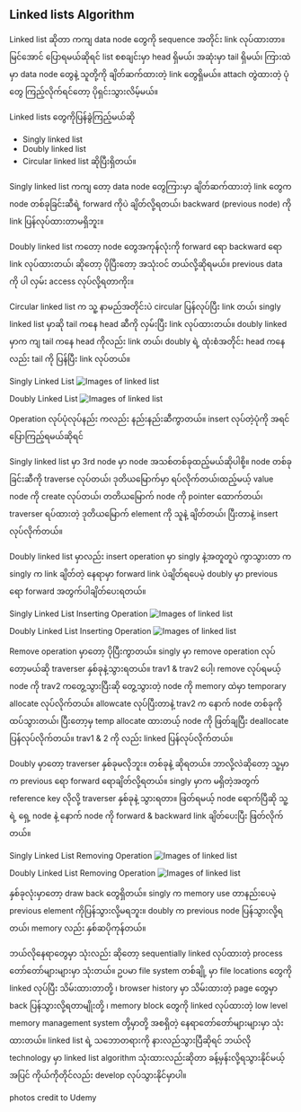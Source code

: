 ## Linked lists Algorithm

Linked list ဆိုတာ ကကျ data node တွေကို sequence အတိုင်း link လုပ်ထားတာ။ မြင်အောင် ပြောရမယ်ဆိုရင် list စစချင်းမှာ head ရှိမယ်၊ အဆုံးမှာ tail ရှိမယ်၊ ကြားထဲမှာ data node တွေနဲ့ သူတို့ကို ချိတ်ဆက်ထားတဲ့ link တွေရှိမယ်။ attach တွဲထားတဲ့ ပုံတွေ ကြည့်လိုက်ရင်တော့ ပိုရှင်းသွားလိမ့်မယ်။

Linked lists တွေကိုပြန်ခွဲကြည့်မယ်ဆို
-	Singly linked list
-	Doubly linked list
-	Circular linked list
ဆိုပြီးရှိတယ်။

Singly linked list ကကျ တော့ data node တွေကြားမှာ ချိတ်ဆက်ထားတဲ့ link တွေက node တစ်ခုခြင်းဆီရဲ့ forward ကိုပဲ ချိတ်လို့ရတယ်၊ backward (previous node) ကို link ပြန်လုပ်ထားတာမရှိဘူး။

Doubly linked list ကတော့ node တွေအကုန်လုံးကို forward ရော backward ရော link လုပ်ထားတယ်၊ ဆိုတော့ ပိုပြီးတော့ အသုံးဝင် တယ်လို့ဆိုရမယ်။ previous data ကို ပါ လှမ်း access လုပ်လို့ရတာကိုး။

Circular linked list က သူ့ နာမည်အတိုင်းပဲ circular ပြန်လုပ်ပြီး link တယ်၊ singly linked list မှာဆို tail ကနေ head ဆီကို လှမ်းပြီး link လုပ်ထားတယ်။ doubly linked မှာက ကျ tail ကနေ head ကိုလည်း link တယ်၊ doubly ရဲ့ ထုံးစံအတိုင်း head ကနေလည်း tail ကို ပြန်ပြီး link လုပ်တယ်။

Singly Linked List
![Images of linked list](https://raw.githubusercontent.com/HlaingTinHtun/Data-Structure-Algorithm-In-Burmese/master/assets/linked%20lists/singly%20linked%20list.png)

Doubly Linked List
![Images of linked list](https://raw.githubusercontent.com/HlaingTinHtun/Data-Structure-Algorithm-In-Burmese/master/assets/linked%20lists/doubly%20linked%20list.png)


Operation လုပ်ပုံလုပ်နည်း ကလည်း နည်းနည်းဆီကွာတယ်။ insert လုပ်တဲ့ပုံကို အရင်ပြောကြည့်ရမယ်ဆိုရင်

Singly linked list မှာ 3rd node မှာ node အသစ်တစ်ခုထည့်မယ်ဆိုပါစို့။ node တစ်ခုခြင်းဆီကို traverse လုပ်တယ်၊ ဒုတိယမြောက်မှာ ရပ်လိုက်တယ်၊ထည့်မယ့် value node ကို create လုပ်တယ်၊ တတိယမြောက် node ကို pointer ထောက်တယ်၊ traverser ရပ်ထားတဲ့ ဒုတိယမြောက် element ကို သူနဲ့ ချိတ်တယ်၊ ပြီးတာနဲ့ insert လုပ်လိုက်တယ်။

Doubly linked list မှာလည်း insert operation မှာ singly နဲ့အတူတူပဲ ကွာသွားတာ က singly က link ချိတ်တဲ့ နေရာမှာ forward link ပဲချိတ်ရပေမဲ့ doubly မှာ previous ရော forward အတွက်ပါချိတ်ပေးရတယ်။

Singly Linked List Inserting Operation
![Images of linked list](https://raw.githubusercontent.com/HlaingTinHtun/Data-Structure-Algorithm-In-Burmese/master/assets/linked%20lists/singly%20linked%20list%20inserting%20operation.png)

Doubly Linked List Inserting Operation
![Images of linked list](https://raw.githubusercontent.com/HlaingTinHtun/Data-Structure-Algorithm-In-Burmese/master/assets/linked%20lists/doubly%20linked%20list%20inserting%20operation.png)

Remove operation မှာတော့ ပိုပြီးကွာတယ်။ singly မှာ remove operation လုပ်တော့မယ်ဆို traverser နှစ်ခုနဲ့သွားရတယ်။ trav1 & trav2 ပေါ့၊ remove လုပ်ရမယ့် node ကို trav2 ကတွေ့သွားပြီးဆို တွေ့သွားတဲ့ node ကို memory ထဲမှာ temporary allocate လုပ်လိုက်တယ်။ allowcate လုပ်ပြီးတာနဲ့ trav2 က နောက် node တစ်ခုကို ထပ်သွားတယ်၊ ပြီးတော့မှ temp allocate ထားတယ့် node ကို ဖြတ်ချပြီး deallocate ပြန်လုပ်လိုက်တယ်။ trav1 & 2 ကို လည်း linked ပြန်လုပ်လိုက်တယ်။

Doubly မှာတော့ traverser နှစ်ခုမလိုဘူး။ တစ်ခုနဲ့ ဆိုရတယ်။ ဘာလို့လဲဆိုတော့ သူ့မှာက previous ရော forward ရောချိတ်လို့ရတယ်။ singly မှာက မရှိတဲ့အတွက် reference key လိုလို့ traverser နှစ်ခုနဲ့ သွားရတာ။ ဖြတ်ရမယ့် node ရောက်ပြီဆို သူ့ရဲ့ ရှေ့ node နဲ့ နောက် node ကို forward & backward link ချိတ်ပေးပြီး ဖြတ်လိုက်တယ်။

Singly Linked List Removing Operation
![Images of linked list](https://raw.githubusercontent.com/HlaingTinHtun/Data-Structure-Algorithm-In-Burmese/master/assets/linked%20lists/singly%20linked%20removing%20operation.png)

Doubly Linked List Removing Operation
![Images of linked list](https://raw.githubusercontent.com/HlaingTinHtun/Data-Structure-Algorithm-In-Burmese/master/assets/linked%20lists/doubly%20linked%20removing%20operation.png)

နှစ်ခုလုံးမှာတော့ draw back တွေရှိတယ်။ singly က memory use တာနည်းပေမဲ့ previous element ကိုပြန်သွားလို့မရဘူး။ doubly က previous node ပြန်သွားလို့ရတယ်၊ memory လည်း နှစ်ဆပိုကုန်တယ်။

ဘယ်လိုနေရာတွေမှာ သုံးလည်း ဆိုတော့ sequentially linked လုပ်ထားတဲ့ process တော်တော်များများမှာ သုံးတယ်။ ဥပမာ file system တစ်ချို့ မှာ file locations တွေကို linked လုပ်ပြီး သိမ်းထားတာတို့ ၊ browser history မှာ သိမ်းထားတဲ့ page တွေမှာ back ပြန်သွားလို့ရတာမျိုးတို့ ၊ memory block တွေကို linked လုပ်ထားတဲ့ low level memory management system တို့မှာတို့ အစရှိတဲ့ နေရာတော်တော်များများမှာ သုံးထားတယ်။ linked list ရဲ့ သဘောတရားကို နားလည်သွားပြီဆိုရင် ဘယ်လို technology မှာ linked list algorithm သုံးထားလည်းဆိုတာ ခန့်မှန်းလို့ရသွားနိုင်မယ့် အပြင် ကိုယ်ကိုတိုင်လည်း develop လုပ်သွားနိုင်မှာပါ။

photos credit to Udemy
